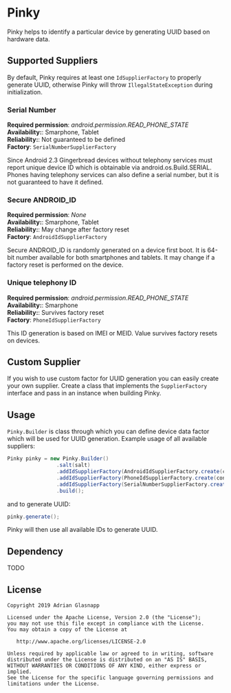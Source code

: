 Pinky
============

Pinky helps to identify a particular device by generating UUID based on hardware data.

Supported Suppliers
-----------------
By default, Pinky requires at least one ``IdSupplierFactory`` to properly generate UUID, otherwise Pinky will throw  ``IllegalStateException`` during initialization. 
### Serial Number
**Required permission**: *android.permission.READ_PHONE_STATE*  
**Availability:**: Smarphone, Tablet   
**Reliability:**: Not guaranteed to be defined  
**Factory**: ``SerialNumberSupplierFactory ``

Since Android 2.3 Gingerbread devices without telephony services must report unique device ID which is obtainable via android.os.Build.SERIAL. Phones having telephony services can also define a serial number, but it is not guaranteed to have it defined.

### Secure ANDROID_ID
**Required permission**: *None*  
**Availability:**: Smarphone, Tablet  
**Reliability:**: May change after factory reset  
**Factory**: ``AndroidIdSupplierFactory ``

Secure ANDROID_ID is randomly generated on a device first boot. It is 64-bit number available for both smartphones and tablets. It may change if a factory reset is performed on the device.

### Unique telephony ID
**Required permission**: *android.permission.READ_PHONE_STATE*  
**Availability:**: Smarphone  
**Reliability:**: Survives factory reset  
**Factory**: ``PhoneIdSupplierFactory ``

This ID generation is based on IMEI or MEID. Value survives factory resets on devices.

Custom Supplier
---------------
If you wish to use custom factor for UUID generation you can easily create your own supplier. Create a class that implements the ``SupplierFactory`` interface and pass in an instance when building Pinky.

Usage
--------
``Pinky.Builder`` is class through which you can define device data factor which will be used for UUID generation. Example usage of all available suppliers:
```java
Pinky pinky = new Pinky.Builder()
                .salt(salt)
                .addIdSupplierFactory(AndroidIdSupplierFactory.create(context))
                .addIdSupplierFactory(PhoneIdSupplierFactory.create(context))
                .addIdSupplierFactory(SerialNumberSupplierFactory.create())
                .build();
```
and to generate UUID:
```java
pinky.generate();
```
Pinky will then use all available IDs to generate UUID.  

Dependency
--------
TODO

License
-------

    Copyright 2019 Adrian Glasnapp

    Licensed under the Apache License, Version 2.0 (the "License");
    you may not use this file except in compliance with the License.
    You may obtain a copy of the License at

       http://www.apache.org/licenses/LICENSE-2.0

    Unless required by applicable law or agreed to in writing, software
    distributed under the License is distributed on an "AS IS" BASIS,
    WITHOUT WARRANTIES OR CONDITIONS OF ANY KIND, either express or implied.
    See the License for the specific language governing permissions and
    limitations under the License.


